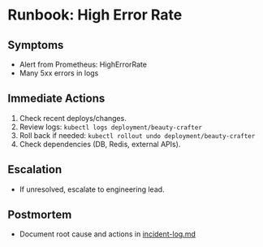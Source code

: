 # Runbook: High Error Rate

## Symptoms
- Alert from Prometheus: HighErrorRate
- Many 5xx errors in logs

## Immediate Actions
1. Check recent deploys/changes.
2. Review logs: `kubectl logs deployment/beauty-crafter`
3. Roll back if needed: `kubectl rollout undo deployment/beauty-crafter`
4. Check dependencies (DB, Redis, external APIs).

## Escalation
- If unresolved, escalate to engineering lead.

## Postmortem
- Document root cause and actions in [incident-log.md](../incident-log.md)
